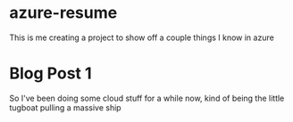 # azure-resume

This is me creating a project to show off a couple things I know in azure



# Blog Post 1

So I've been doing some cloud stuff for a while now, kind of being the little tugboat pulling a massive ship